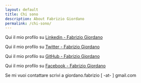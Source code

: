 ```yaml
---
layout: default
title: Chi sono
description: About Fabrizio Giordano
permalink: /chi-sono/
---
```


Qui il mio profilo su [Linkedin - Fabrizio Giordano](http://www.linkedin.com/in/fabriziogiordano "Linkedin profile")

Qui il mio profilo su [Twitter - Fabrizio Giordano](http://twitter.com/fabrygio/ "Twitter profile")

Qui il mio profilo su [GitHub - Fabrizio Giordano](https://github.com/fabriziogiordano/ "Github profile")

Qui il mio profilo su [Facebook - Fabrizio Giordano](http://www.facebook.com/fabriziogiordano "Facebook profile")


Se mi vuoi contattare scrivi a giordano.fabrizio [ -at- ] gmail.com
